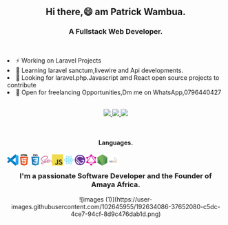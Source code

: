 <div style="text-align:center;">
  <h2 align="center" dir="auto">Hi there,😄 am Patrick Wambua.</h2>
</div>
<div style="text-align:center;">
  <h3 align="center" dir="auto">A Fullstack Web Developer.</h3>
</div>

&nbsp;
&nbsp;

 
<!-- ![images (1)](https://user-images.githubusercontent.com/102645955/192634086-37652080-c5dc-4ce7-94cf-8d9c476dab1d.png) -->
<div>
  <li>⚡ Working on Laravel Projects</li>
   <li>🌱 Learning laravel sanctum,livewire and Api developments.</li>
   <li> 👯  Looking for laravel.php.Javascript amd React open source projects to contribute</li>
   <li>💬 Open for freelancing Opportunities,Dm me on WhatsApp,0796440427</li>
</div>
&nbsp;
&nbsp;

<p align="center" dir="auto">
  <a href="https://github.com/PatrickNthiwa" rel="nofollow">
  <img src="https://camo.githubusercontent.com/5d03c86f6a75f7cbe80d135d9162fbf6dc46a31253cf30a8e9bb8279b4d574d3/68747470733a2f2f696d672e736869656c64732e696f2f62616467652f547769747465722d3144413146323f7374796c653d666f722d7468652d6261646765266c6f676f3d74776974746572266c6f676f436f6c6f723d7768697465" data-canonical-src="https://img.shields.io/badge/Twitter-1DA1F2?style=for-the-badge&amp;logo=twitter&amp;logoColor=white" style="max-width: 100%;">
  </a>
   <a href="/PatrickNthiwa/PatrickNthiwa/blob/master/pwnthiwa@gmail.com" rel="nofollow">
<img src="https://camo.githubusercontent.com/571384769c09e0c66b45e39b5be70f68f552db3e2b2311bc2064f0d4a9f5983b/68747470733a2f2f696d672e736869656c64732e696f2f62616467652f476d61696c2d4431343833363f7374796c653d666f722d7468652d6261646765266c6f676f3d676d61696c266c6f676f436f6c6f723d7768697465" data-canonical-src="https://img.shields.io/badge/Gmail-D14836?style=for-the-badge&amp;logo=gmail&amp;logoColor=white" style="max-width: 100%;">
  </a>
    <a href="https://www.linkedin.com/in/patrick-wambua/" rel="nofollow">
  <img src="https://camo.githubusercontent.com/5d03c86f6a75f7cbe80d135d9162fbf6dc46a31253cf30a8e9bb8279b4d574d3/68747470733a2f2f696d672e736869656c64732e696f2f62616467652f547769747465722d3144413146323f7374796c653d666f722d7468652d6261646765266c6f676f3d74776974746572266c6f676f436f6c6f723d7768697465" data-canonical-src="https://img.shields.io/badge/Twitter-1DA1F2?style=for-the-badge&amp;logo=twitter&amp;logoColor=white" style="max-width: 100%;">
  </a>
</p>
<p></p>


&nbsp;
&nbsp;

<div style="text-align:center;">
  <h4>Languages.</h4>
</div>
<p align="center"dir="auto"><a href="https://www.youtube.com/playlist?list=PLRA4oeXUeKuSQBYulVLkGB7XMunn3OyY0" rel="nofollow"><img align="left" alt="Visual Studio Code" width="26px" src="https://raw.githubusercontent.com/github/explore/80688e429a7d4ef2fca1e82350fe8e3517d3494d/topics/visual-studio-code/visual-studio-code.png" style="max-width: 100%;"></a>
<a href="https://www.youtube.com/playlist?list=PLRA4oeXUeKuSQBYulVLkGB7XMunn3OyY0" rel="nofollow"><img align="left" alt="HTML5" width="26px" src="https://raw.githubusercontent.com/github/explore/80688e429a7d4ef2fca1e82350fe8e3517d3494d/topics/html/html.png" style="max-width: 100%;"></a>
<a href="https://www.youtube.com/playlist?list=PLRA4oeXUeKuT8UD-FTGZLoSsTKKMT8TpB" rel="nofollow"><img align="left" alt="CSS3" width="26px" src="https://raw.githubusercontent.com/github/explore/80688e429a7d4ef2fca1e82350fe8e3517d3494d/topics/css/css.png" style="max-width: 100%;"></a>
<a href="https://www.youtube.com/playlist?list=PLRA4oeXUeKuT8UD-FTGZLoSsTKKMT8TpB" rel="nofollow"><img align="left" alt="Sass" width="26px" src="https://raw.githubusercontent.com/github/explore/80688e429a7d4ef2fca1e82350fe8e3517d3494d/topics/sass/sass.png" style="max-width: 100%;"></a>
<a href="https://www.youtube.com/playlist?list=PLRA4oeXUeKuTDa87oy65WJ-Aogfpb1JRI" rel="nofollow"><img align="left" alt="JavaScript" width="26px" src="https://raw.githubusercontent.com/github/explore/80688e429a7d4ef2fca1e82350fe8e3517d3494d/topics/javascript/javascript.png" style="max-width: 100%;"></a>
<a href="https://www.youtube.com/playlist?list=PLRA4oeXUeKuSQZiAOOT4V0iAHuvnmaBqZ" rel="nofollow"><img align="left" alt="React" width="26px" src="https://raw.githubusercontent.com/github/explore/80688e429a7d4ef2fca1e82350fe8e3517d3494d/topics/react/react.png" style="max-width: 100%;"></a>
<a href="https://www.youtube.com/playlist?list=PLRA4oeXUeKuSQBYulVLkGB7XMunn3OyY0" rel="nofollow"><img align="left" alt="Gatsby" width="26px" src="https://raw.githubusercontent.com/github/explore/e94815998e4e0713912fed477a1f346ec04c3da2/topics/gatsby/gatsby.png" style="max-width: 100%;"></a>
<a href="https://www.youtube.com/playlist?list=PLRA4oeXUeKuSQBYulVLkGB7XMunn3OyY0" rel="nofollow"><img align="left" alt="GraphQL" width="26px" src="https://raw.githubusercontent.com/github/explore/80688e429a7d4ef2fca1e82350fe8e3517d3494d/topics/graphql/graphql.png" style="max-width: 100%;"></a>
<a href="https://www.youtube.com/playlist?list=PLRA4oeXUeKuSQBYulVLkGB7XMunn3OyY0" rel="nofollow"><img align="left" alt="Node.js" width="26px" src="https://raw.githubusercontent.com/github/explore/80688e429a7d4ef2fca1e82350fe8e3517d3494d/topics/nodejs/nodejs.png" style="max-width: 100%;"></a>
<a href="https://www.youtube.com/playlist?list=PLRA4oeXUeKuSQBYulVLkGB7XMunn3OyY0" rel="nofollow"><img align="left" alt="MySQL" width="26px" src="https://raw.githubusercontent.com/github/explore/80688e429a7d4ef2fca1e82350fe8e3517d3494d/topics/mysql/mysql.png" style="max-width: 100%;"></a></p>

&nbsp;
&nbsp;

<div style="text-align:center;">
  <h3  dir="auto">I'm a  passionate Software Developer and the Founder of Amaya Africa.</h3> 
  ![images (1)](https://user-images.githubusercontent.com/102645955/192634086-37652080-c5dc-4ce7-94cf-8d9c476dab1d.png) 
</div>
<!--
**PatrickNthiwa/PatrickNthiwa** is a ✨ _special_ ✨ repository because its `README.md`![images](https://user-images.githubusercontent.com/102645955/192632515-749815f6-2f27-48f8-8240-7e892edd9003.png)
 (this file) appears on your GitHub profile.

    <a href="" rel="nofollow">
  <img src="https://camo.githubusercontent.com/5d03c86f6a75f7cbe80d135d9162fbf6dc46a31253cf30a8e9bb8279b4d574d3/68747470733a2f2f696d672e736869656c64732e696f2f62616467652f547769747465722d3144413146323f7374796c653d666f722d7468652d6261646765266c6f676f3d74776974746572266c6f676f436f6c6f723d7768697465" data-canonical-src="https://img.shields.io/badge/Twitter-1DA1F2?style=for-the-badge&amp;logo=twitter&amp;logoColor=white" style="max-width: 100%;">
  </a>
  
  
  
  ![alt text](https://user-images.githubusercontent.com/1234567/image-name.png)

Here are some ideas to get you started:


-  I’m currently learning ...
-I’m looking to collaborate on ...
- 🤔 I’m looking for help with ...
-  Ask me about ...
- 📫 How to reach me: ...
-  Pronouns: ...
-  Fun fact: ...
-->
